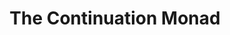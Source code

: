 ---
title: The Continuation Monad
url: http://www.haskellforall.com/2012/12/the-continuation-monad.html
authors:
- Gabriel Gonzalez
type: article
tags:
- Cont monad
- monads
doHaskell-type: blog post
dohaskell-year: 2012
---